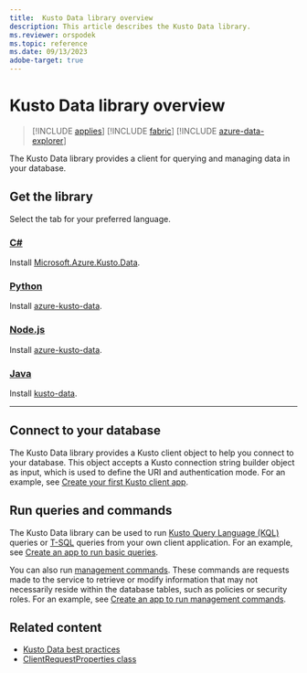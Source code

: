```yaml
---
title:  Kusto Data library overview
description: This article describes the Kusto Data library.
ms.reviewer: orspodek
ms.topic: reference
ms.date: 09/13/2023
adobe-target: true
---
```

# Kusto Data library overview

> [!INCLUDE [applies](../../includes/applies-to-version/applies.md)] [!INCLUDE [fabric](../../includes/applies-to-version/fabric.md)] [!INCLUDE [azure-data-explorer](../../includes/applies-to-version/azure-data-explorer.md)]

The Kusto Data library provides a client for querying and managing data in your database.

## Get the library

Select the tab for your preferred language.

### [C\#](#tab/csharp)

Install [Microsoft.Azure.Kusto.Data](https://www.nuget.org/packages/Microsoft.Azure.Kusto.Data/).

### [Python](#tab/python)

Install [azure-kusto-data](https://pypi.org/project/azure-kusto-data/).

### [Node.js](#tab/nodejs)

Install [azure-kusto-data](https://www.npmjs.com/package/azure-kusto-data).

### [Java](#tab/java)

Install [kusto-data](https://central.sonatype.com/artifact/com.microsoft.azure.kusto/kusto-data/).

---

## Connect to your database

The Kusto Data library provides a Kusto client object to help you connect to your database. This object accepts a Kusto connection string builder object as input, which is used to define the URI and authentication mode. For an example, see [Create your first Kusto client app](../../api/get-started/app-hello-kusto.md).

## Run queries and commands

The Kusto Data library can be used to run [Kusto Query Language (KQL)](../../query/index.md) queries or [T-SQL](../../query/t-sql.md) queries from your own client application. For an example, see [Create an app to run basic queries](../../api/get-started/app-basic-query.md).

You can also run [management commands](../../management/index.md). These commands are requests made to the service to retrieve or modify information that may not necessarily reside within the database tables, such as policies or security roles. For an example, see [Create an app to run management commands](../../api/get-started/app-management-commands.md).

## Related content

* [Kusto Data best practices](kusto-data-best-practices.md)
* [ClientRequestProperties class](client-request-properties.md)
